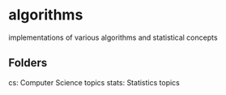 # algorithms
implementations of various algorithms and statistical concepts

## Folders
cs: Computer Science topics
stats: Statistics topics
